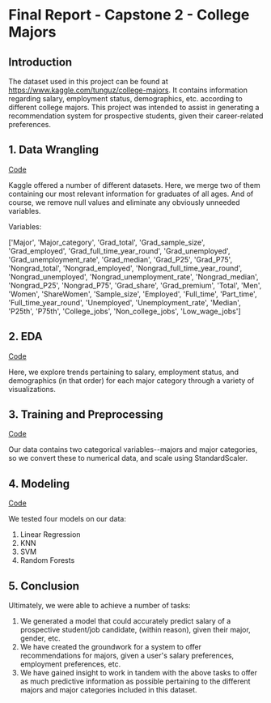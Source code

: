 # Final Report - Capstone 2 - College Majors

## Introduction

The dataset used in this project can be found at https://www.kaggle.com/tunguz/college-majors. It contains information regarding salary, employment status, demographics, etc. according to different college majors. This project was intended to assist in generating a recommendation system for prospective students, given their career-related preferences. 

## 1. Data Wrangling

[Code](https://github.com/harmoly/Springboard/blob/main/Capstone%202/Capstone%202%20-%20Data%20Wrangling.ipynb)

Kaggle offered a number of different datasets. Here, we merge two of them containing our most relevant information for graduates of all ages. And of course, we remove null values and eliminate any obviously unneeded variables.

Variables: 

['Major', 'Major_category', 'Grad_total',
       'Grad_sample_size', 'Grad_employed', 'Grad_full_time_year_round',
       'Grad_unemployed', 'Grad_unemployment_rate', 'Grad_median', 'Grad_P25',
       'Grad_P75', 'Nongrad_total', 'Nongrad_employed',
       'Nongrad_full_time_year_round', 'Nongrad_unemployed',
       'Nongrad_unemployment_rate', 'Nongrad_median', 'Nongrad_P25',
       'Nongrad_P75', 'Grad_share', 'Grad_premium',
       'Total', 'Men', 'Women', 'ShareWomen', 'Sample_size', 'Employed',
       'Full_time', 'Part_time', 'Full_time_year_round', 'Unemployed',
       'Unemployment_rate', 'Median', 'P25th', 'P75th', 'College_jobs',
       'Non_college_jobs', 'Low_wage_jobs']
       
## 2. EDA

[Code](https://github.com/harmoly/Springboard/blob/main/Capstone%202/Capstone%202%20-%20EDA%20(3).ipynb)

Here, we explore trends pertaining to salary, employment status, and demographics (in that order) for each major category through a variety of visualizations.

## 3. Training and Preprocessing

[Code](https://github.com/harmoly/Springboard/blob/main/Capstone%202/Capstone%202%20-%20Preprocessing%20and%20Training%20Data%20Development%20(1).ipynb)

Our data contains two categorical variables--majors and major categories, so we convert these to numerical data, and scale using StandardScaler.

## 4. Modeling

[Code](https://github.com/harmoly/Springboard/blob/main/Capstone%202/Capstone%202%20-%20Modeling%20(1).ipynb)

We tested four models on our data:
1. Linear Regression
2. KNN
3. SVM
4. Random Forests

## 5. Conclusion
  
Ultimately, we were able to achieve a number of tasks:

1. We generated a model that could accurately predict salary of a prospective student/job candidate, (within reason), given their major, gender, etc.
2. We have created the groundwork for a system to offer recommendations for majors, given a user's salary preferences, employment preferences, etc.
3. We have gained insight to work in tandem with the above tasks to offer as much predictive information as possible pertaining to the different majors and major categories included in this dataset.
